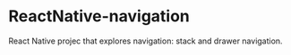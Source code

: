 # ReactNative-navigation

React Native projec that explores navigation: stack and drawer navigation.